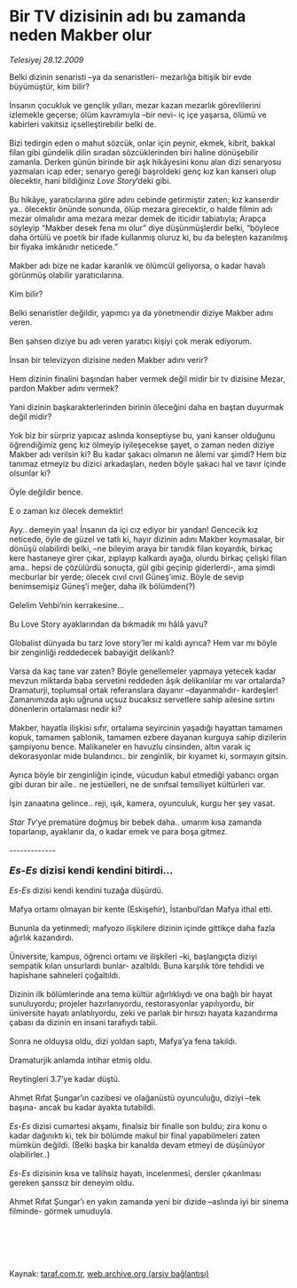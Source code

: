 # Bir TV dizisinin adı bu zamanda neden Makber olur

*Telesiyej 28.12.2009*

<div class="taraf_structure_2col_1zq">
<div class="margen_n">



 <p>Belki dizinin senaristi –ya da senaristleri- mezarlığa bitişik bir evde büyümüştür, kim bilir? <br/><br/>İnsanın çocukluk ve gençlik yılları, mezar kazan mezarlık görevlilerini izlemekle geçerse; ölüm kavramıyla –bir nevi- iç içe yaşarsa, ölümü ve kabirleri vakitsiz içselleştirebilir belki de. <br/><br/>Bizi tedirgin eden o mahut sözcük, onlar için peynir, ekmek, kibrit, bakkal filan gibi gündelik dilin sıradan sözcüklerinden biri haline dönüşebilir zamanla. Derken günün birinde bir aşk hikâyesini konu alan dizi senaryosu yazmaları icap eder; senaryo gereği başroldeki genç kız kan kanseri olup ölecektir, hani bildiğiniz <i>Love Story</i>’deki gibi. <br/><br/>Bu hikâye, yaratıcılarına göre adını cebinde getirmiştir zaten; kız kanserdir ya.. ölecektir önünde sonunda, ölüp mezara girecektir, o halde filmin adı mezar olmalıdır ama mezara mezar demek de iticidir tabiatıyla; Arapça söyleyip “Makber desek fena mı olur” diye düşünmüşlerdir belki, “böylece daha örtülü ve poetik bir ifade kullanmış oluruz ki, bu da beleşten kazanılmış bir fiyaka imkânıdır neticede.” <br/><br/>Makber adı bize ne kadar karanlık ve ölümcül geliyorsa, o kadar havalı görünmüş olabilir yaratıcılarına. <br/><br/>Kim bilir? <br/><br/>Belki senaristler değildir, yapımcı ya da yönetmendir diziye Makber adını veren. <br/><br/>Ben şahsen diziye bu adı veren yaratıcı kişiyi çok merak ediyorum. <br/><br/>İnsan bir televizyon dizisine neden Makber adını verir? <br/><br/>Hem dizinin finalini başından haber vermek değil midir bir tv dizisine Mezar, pardon Makber adını vermek? <br/><br/>Yani dizinin başkarakterlerinden birinin öleceğini daha en baştan duyurmak değil midir? <br/><br/>Yok biz bir sürpriz yapıcaz aslında konseptiyse bu, yani kanser olduğunu öğrendiğimiz genç kız ölmeyip iyileşecekse şayet, o zaman neden diziye Makber adı verilsin ki? Bu kadar şakacı olmanın ne âlemi var şimdi? Hem biz tanımaz etmeyiz bu dizici arkadaşları, neden böyle şakacı hal ve tavır içinde olsunlar ki? <br/><br/>Öyle değildir bence. <br/><br/>E o zaman kız ölecek demektir! <br/><br/>Ayy.. demeyin yaa! İnsanın da içi cız ediyor bir yandan! Gencecik kız neticede, öyle de güzel ve tatlı ki, hayır dizinin adını Makber koymasalar, bir dönüşü olabilirdi belki, –ne bileyim araya bir tanıdık filan koyardık, birkaç kere hastaneye girer çıkar, zıplayıp kalkardı ayağa, olurdu birkaç çelişki filan ama.. hepsi de çözülürdü sonuçta, gül gibi geçinip giderlerdi-, ama şimdi mecburlar bir yerde; ölecek cıvıl cıvıl Güneş’imiz. Böyle de sevip benimsemişiz Güneş’i meğer, daha ilk bölümden(?) <br/><br/>Gelelim Vehbi’nin kerrakesine… <br/><br/>Bu Love Story ayaklarından da bıkmadık mı hâlâ yavu? <br/><br/>Globalist dünyada bu tarz love story’ler mi kaldı ayrıca? Hem var mı böyle bir zenginliği reddedecek babayiğit delikanlı? <br/><br/>Varsa da kaç tane var zaten? Böyle genellemeler yapmaya yetecek kadar mevzun miktarda baba servetini reddeden âşık delikanlılar mı var ortalarda? Dramaturji, toplumsal ortak referanslara dayanır –dayanmalıdır- kardeşler! Zamanımızda aşkı uğruna uçsuz bucaksız servetlere sahip ailesine sırtını dönenlerin ortalaması nedir ki? <br/><br/>Makber, hayatla ilişkisi sıfır, ortalama seyircinin yaşadığı hayattan tamamen kopuk, tamamen şablonik, tamamen ezbere dayanan kurguya sahip dizilerin şampiyonu bence. Malikaneler en havuzlu cinsinden, altın varak iç dekorasyonlar mide bulandırıcı.. bir zenginlik, bir kıyamet ki, sormayın gitsin. <br/><br/>Ayrıca böyle bir zenginliğin içinde, vücudun kabul etmediği yabancı organ gibi duran bir aile.. ne jestüelleri, ne de sınıfsal temsiliyet kültürleri var. <br/><br/>İşin zanaatına gelince.. reji, ışık, kamera, oyunculuk, kurgu her şey vasat.<i> <br/><br/>Star Tv</i>’ye prematüre doğmuş bir bebek daha.. umarım kısa zamanda toparlanıp, ayaklanır da, o kadar emek ve para boşa gitmez. <br/><br/>-------------<i> <br/><br/><font size="4"><strong>Es-Es</strong></font></i><font size="4"><strong> dizisi kendi kendini bitirdi…</strong></font> <i><br/><br/>Es-Es</i> dizisi kendi kendini tuzağa düşürdü. <br/><br/>Mafya ortamı olmayan bir kente (Eskişehir), İstanbul’dan Mafya ithal etti. <br/><br/>Bununla da yetinmedi; mafyozo ilişkilere dizinin içinde gittikçe daha fazla ağırlık kazandırdı. <br/><br/>Üniversite, kampus, öğrenci ortamı ve ilişkileri –ki, başlangıçta diziyi sempatik kılan unsurlardı bunlar- azaltıldı. Buna karşılık töre tehdidi ve hapishane sahneleri çoğaltıldı. <br/><br/>Dizinin ilk bölümlerinde ana tema kültür ağırlıklıydı ve ona bağlı bir hayat sunuluyordu; projeler hazırlanıyordu, restorasyonlar yapılıyordu, bir üniversite hayatı anlatılıyordu, zeki ve parlak bir hırsızı hayata kazandırma çabası da dizinin en insani tarafıydı tabii. <br/><br/>Sonra ne olduysa oldu, dizi yoldan saptı, Mafya’ya fena takıldı. <br/><br/>Dramaturjik anlamda intihar etmiş oldu. <br/><br/>Reytingleri 3.7’ye kadar düştü. <br/><br/>Ahmet Rıfat Şungar’ın cazibesi ve olağanüstü oyunculuğu, diziyi –tek başına- ancak bu kadar ayakta tutabildi.<i> <br/><br/>Es-Es</i> dizisi cumartesi akşamı, finalsiz bir finalle son buldu; zira konu o kadar dağınıktı ki, tek bir bölümde makul bir final yapabilmeleri zaten mümkün değildi. (Belki başka bir kanalda devam etmeyi de düşünüyor olabilirler..)<i> <br/><br/>Es-Es</i> dizisinin kısa ve talihsiz hayatı, incelenmesi, dersler çıkarılması gereken şanssız bir deneyim oldu. <br/><br/>Ahmet Rıfat Şungar’ı en yakın zamanda yeni bir dizide –aslında iyi bir sinema filminde- görmek umuduyla.</p>
<br/>
<br/>
<br/>



<br/>


<div id="taraf_not">
</div>

</div>


</div>

Kaynak: [taraf.com.tr](http://taraf.com.tr:80/makale/9249.htm), [web.archive.org (arşiv bağlantısı)](http://web.archive.org/web/20100130014707/http://taraf.com.tr:80/makale/9249.htm)
